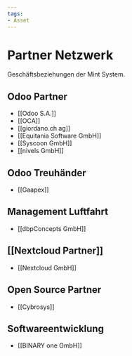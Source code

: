 ```yaml
---
tags:
- Asset
---
```

# Partner Netzwerk
Geschäftsbeziehungen der Mint System.

## Odoo Partner

* [[Odoo S.A.]]
* [[OCA]]
* [[giordano.ch ag]]
* [[Equitania Software GmbH]]
* [[Syscoon GmbH]]
* [[nivels GmbH]]

## Odoo Treuhänder

* [[Gaapex]]

## Management Luftfahrt

* [[dbpConcepts GmbH]]

## [[Nextcloud Partner]]

* [[Nextcloud GmbH]]

## Open Source Partner

* [[Cybrosys]]

## Softwareentwicklung

* [[BINARY one GmbH]]